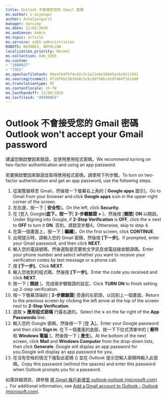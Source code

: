 ```yaml
---
title: Outlook 不會接受您的 Gmail 密碼
ms.author: v-aiyengar
author: AshaIyengar21
manager: dansimp
ms.date: 12/05/2020
ms.audience: Admin
ms.topic: article
ms.service: o365-administration
ROBOTS: NOINDEX, NOFOLLOW
localization_priority: Normal
ms.collection: Adm_O365
ms.custom:
- "1800027"
- "7351"
ms.openlocfilehash: 60e4f04fbf4cd2c3c2a21e6e18845ac6e93119d2
ms.sourcegitcommit: 0f26f6b23b3d48c3c6cddf98bc41df484f16cb00
ms.translationtype: MT
ms.contentlocale: zh-TW
ms.lasthandoff: 12/08/2020
ms.locfileid: "49599051"
---
```

# <a name="outlook-wont-accept-your-gmail-password"></a><span data-ttu-id="aa28a-102">Outlook 不會接受您的 Gmail 密碼</span><span class="sxs-lookup"><span data-stu-id="aa28a-102">Outlook won't accept your Gmail password</span></span>

<span data-ttu-id="aa28a-103">建議您開啟雙因素驗證，並使用應用程式密碼。</span><span class="sxs-lookup"><span data-stu-id="aa28a-103">We recommend turning on two-factor authentication and using an app password.</span></span>

<span data-ttu-id="aa28a-104">若要開啟雙因素驗證並取得應用程式密碼，請使用下列步驟。</span><span class="sxs-lookup"><span data-stu-id="aa28a-104">To turn on two-factor authentication and get an app password, use the following steps.</span></span>

1. <span data-ttu-id="aa28a-105">從瀏覽器移至 Gmail，然後按一下螢幕右上角的 [ **Google apps** 圖示]。</span><span class="sxs-lookup"><span data-stu-id="aa28a-105">Go to Gmail from your browser and click **Google apps** icon in the upper-right corner of the screen.</span></span>
1. <span data-ttu-id="aa28a-106">在左邊，按一下 [ **安全性**]。</span><span class="sxs-lookup"><span data-stu-id="aa28a-106">On the left, click **Security**.</span></span>
1. <span data-ttu-id="aa28a-107">在 [登入 Google]**底下，按一下**[ **2-步驟驗證** **>** ]，然後按 [**關閉**] **ON** 以開啟。</span><span class="sxs-lookup"><span data-stu-id="aa28a-107">Under Signing into Google, if **2-Step Verification** is **OFF**, click the **>** next to **OFF** to turn it **ON**.</span></span> <span data-ttu-id="aa28a-108">否則，請跳至步驟4。</span><span class="sxs-lookup"><span data-stu-id="aa28a-108">Otherwise, skip to step 4.</span></span>
1. <span data-ttu-id="aa28a-109">在第一個畫面上，按一下 [ **繼續**]。</span><span class="sxs-lookup"><span data-stu-id="aa28a-109">On the first screen, click **CONTINUE**.</span></span>
1. <span data-ttu-id="aa28a-110">出現提示時，請輸入您的 Gmail 密碼，然後按 **[下一步]**。</span><span class="sxs-lookup"><span data-stu-id="aa28a-110">If prompted, enter your Gmail password, and then click **NEXT**.</span></span>
1. <span data-ttu-id="aa28a-111">輸入您的電話號碼，然後選取是否要依文字訊息或電話接收驗證碼。</span><span class="sxs-lookup"><span data-stu-id="aa28a-111">Enter your phone number and select whether you want to receive your verification codes by text message or a phone call.</span></span>
1. <span data-ttu-id="aa28a-112">按 **[下一步]**。</span><span class="sxs-lookup"><span data-stu-id="aa28a-112">Click **NEXT**.</span></span>
1. <span data-ttu-id="aa28a-113">輸入您收到的程式碼，然後按 **[下一步]**。</span><span class="sxs-lookup"><span data-stu-id="aa28a-113">Enter the code you received and click **NEXT**.</span></span>
1. <span data-ttu-id="aa28a-114">按一下 [ **開啟** ]，完成兩步驟驗證的設定。</span><span class="sxs-lookup"><span data-stu-id="aa28a-114">Click **TURN ON** to finish setting up 2-step verification.</span></span>
1. <span data-ttu-id="aa28a-115">按一下螢幕頂端的 [ **2-步驟驗證**] 旁邊的左箭頭，以回到上一個畫面。</span><span class="sxs-lookup"><span data-stu-id="aa28a-115">Return to the previous screen by clicking the left arrow at the top of the screen next to **2-Step Verification**.</span></span>
1. <span data-ttu-id="aa28a-116">選取 **>** **應用程式密碼** 行最右邊的。</span><span class="sxs-lookup"><span data-stu-id="aa28a-116">Select the **>** on the far right of the **App Passwords** line.</span></span>
1. <span data-ttu-id="aa28a-117">輸入您的 Google 密碼，然後按一下 [登 **入**]。</span><span class="sxs-lookup"><span data-stu-id="aa28a-117">Enter your Google password and then click **Sign in**.</span></span> <span data-ttu-id="aa28a-118">在下一個畫面的底部，按一下下拉式清單中的 [ **郵件** 和 **Windows 電腦** ]，然後按一下 [ **產生**]。</span><span class="sxs-lookup"><span data-stu-id="aa28a-118">At the bottom of the next screen, click **Mail** and **Windows Computer** from the drop-down lists, then click **Generate**.</span></span>
<span data-ttu-id="aa28a-119">Google will display an app password for you.</span><span class="sxs-lookup"><span data-stu-id="aa28a-119">Google will display an app password for you.</span></span> 
13. <span data-ttu-id="aa28a-120">在沒有空格的情況下複製此密碼 () 並在 Outlook 提示您輸入密碼時輸入此密碼。</span><span class="sxs-lookup"><span data-stu-id="aa28a-120">Copy this password (without the spaces) and enter this password when Outlook prompts you for a password.</span></span>

<span data-ttu-id="aa28a-121">如需詳細資訊，請參閱 [將 Gmail 帳戶新增至 outlook-outlook (microsoft.com) ](https://support.microsoft.com/office/add-a-gmail-account-to-outlook-70191667-9c52-4581-990e-e30318c2c081)。</span><span class="sxs-lookup"><span data-stu-id="aa28a-121">For additional information, see [Add a Gmail account to Outlook - Outlook (microsoft.com)](https://support.microsoft.com/office/add-a-gmail-account-to-outlook-70191667-9c52-4581-990e-e30318c2c081).</span></span>
